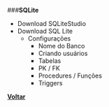 ###**SQLite**

- Download SQLiteStudio
- Download SQL Lite
	- Configurações
		- Nome do Banco
		- Criando usuários
		- Tabelas
		- PK / FK
		- Procedures / Funções
		- Triggers

[**Voltar**](../database.md)